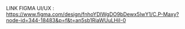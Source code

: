 LINK FIGMA UI/UX : https://www.figma.com/design/fnhoYDlWgDO9bDewx5lwY1/C.P-Maxy?node-id=344-18483&p=f&t=an5sb1RiaWUuLHiI-0
